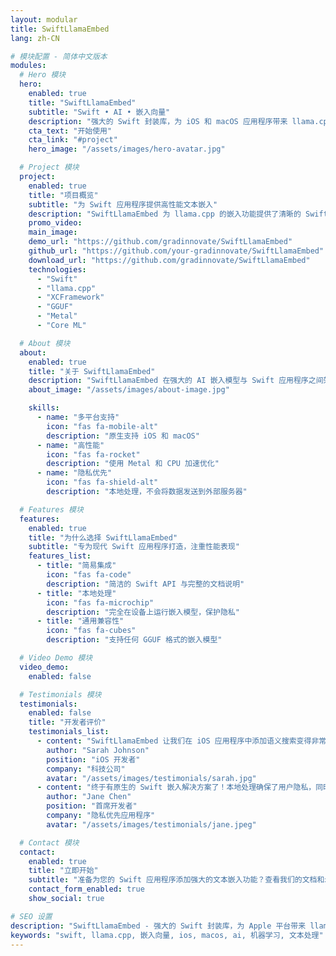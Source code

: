 ```yaml
---
layout: modular
title: SwiftLlamaEmbed
lang: zh-CN

# 模块配置 - 简体中文版本
modules:
  # Hero 模块
  hero:
    enabled: true
    title: "SwiftLlamaEmbed"
    subtitle: "Swift • AI • 嵌入向量"
    description: "强大的 Swift 封装库，为 iOS 和 macOS 应用程序带来 llama.cpp 的文本嵌入功能。"
    cta_text: "开始使用"
    cta_link: "#project"
    hero_image: "/assets/images/hero-avatar.jpg"

  # Project 模块
  project:
    enabled: true
    title: "项目概览"
    subtitle: "为 Swift 应用程序提供高性能文本嵌入"
    description: "SwiftLlamaEmbed 为 llama.cpp 的嵌入功能提供了清晰的 Swift 原生接口。以性能和易用性为设计理念，让开发者只需几行代码就能将强大的文本嵌入功能集成到应用程序中。"
    promo_video:
    main_image:
    demo_url: "https://github.com/gradinnovate/SwiftLlamaEmbed"
    github_url: "https://github.com/your-gradinnovate/SwiftLlamaEmbed"
    download_url: "https://github.com/gradinnovate/SwiftLlamaEmbed"
    technologies:
      - "Swift"
      - "llama.cpp"
      - "XCFramework"
      - "GGUF"
      - "Metal"
      - "Core ML"

  # About 模块
  about:
    enabled: true
    title: "关于 SwiftLlamaEmbed"
    description: "SwiftLlamaEmbed 在强大的 AI 嵌入模型与 Swift 应用程序之间架起了桥梁。它为 llama.cpp 提供原生 Swift 接口，让开发者能在 Apple 设备上以最佳性能和隐私保护的方式本地运行嵌入模型。"
    about_image: "/assets/images/about-image.jpg"

    skills:
      - name: "多平台支持"
        icon: "fas fa-mobile-alt"
        description: "原生支持 iOS 和 macOS"
      - name: "高性能"
        icon: "fas fa-rocket"
        description: "使用 Metal 和 CPU 加速优化"
      - name: "隐私优先"
        icon: "fas fa-shield-alt"
        description: "本地处理，不会将数据发送到外部服务器"

  # Features 模块
  features:
    enabled: true
    title: "为什么选择 SwiftLlamaEmbed"
    subtitle: "专为现代 Swift 应用程序打造，注重性能表现"
    features_list:
      - title: "简易集成"
        icon: "fas fa-code"
        description: "简洁的 Swift API 与完整的文档说明"
      - title: "本地处理"
        icon: "fas fa-microchip"
        description: "完全在设备上运行嵌入模型，保护隐私"
      - title: "通用兼容性"
        icon: "fas fa-cubes"
        description: "支持任何 GGUF 格式的嵌入模型"

  # Video Demo 模块
  video_demo:
    enabled: false

  # Testimonials 模块
  testimonials:
    enabled: false
    title: "开发者评价"
    testimonials_list:
      - content: "SwiftLlamaEmbed 让我们在 iOS 应用程序中添加语义搜索变得非常简单。API 清晰，性能出色。"
        author: "Sarah Johnson"
        position: "iOS 开发者"
        company: "科技公司"
        avatar: "/assets/images/testimonials/sarah.jpg"
      - content: "终于有原生的 Swift 嵌入解决方案了！本地处理确保了用户隐私，同时提供优异性能。"
        author: "Jane Chen"
        position: "首席开发者"
        company: "隐私优先应用程序"
        avatar: "/assets/images/testimonials/jane.jpeg"

  # Contact 模块
  contact:
    enabled: true
    title: "立即开始"
    subtitle: "准备为您的 Swift 应用程序添加强大的文本嵌入功能？查看我们的文档和示例。"
    contact_form_enabled: true
    show_social: true

# SEO 设置
description: "SwiftLlamaEmbed - 强大的 Swift 封装库，为 Apple 平台带来 llama.cpp 文本嵌入功能"
keywords: "swift, llama.cpp, 嵌入向量, ios, macos, ai, 机器学习, 文本处理"
---
```


<!-- 所有内容都由模块根据上面的设置动态生成 -->
